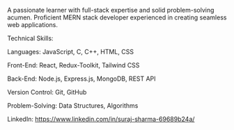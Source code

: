 A passionate learner with full-stack expertise and solid problem-solving acumen. Proficient MERN stack developer experienced in creating seamless web applications.

Technical Skills:

  Languages: JavaScript, C, C++, HTML, CSS
  
  Front-End: React, Redux-Toolkit, Tailwind CSS
  
  Back-End: Node.js, Express.js, MongoDB, REST API
  
  Version Control: Git, GitHub
  
  Problem-Solving: Data Structures, Algorithms
  

LinkedIn: https://www.linkedin.com/in/suraj-sharma-69689b24a/
